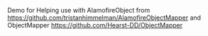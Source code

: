 Demo for Helping use with  AlamofireObject from https://github.com/tristanhimmelman/AlamofireObjectMapper and ObjectMapper https://github.com/Hearst-DD/ObjectMapper
